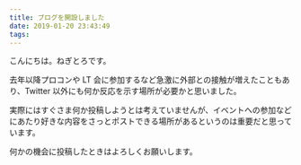 ```yaml
---
title: ブログを開設しました
date: 2019-01-20 23:43:49
tags:
---
```


こんにちは。ねぎとろです。

去年以降プロコンや LT 会に参加するなど急激に外部との接触が増えたこともあり、Twitter 以外にも何か反応を示す場所が必要かと思いました。

実際にはすぐさま何か投稿しようとは考えていませんが、イベントへの参加などにあたり好きな内容をさっとポストできる場所があるというのは重要だと思っています。

何かの機会に投稿したときはよろしくお願いします。